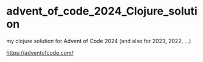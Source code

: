 # advent_of_code_2024_Clojure_solution
my clojure solution for Advent of Code 2024
(and also for 2023, 2022, ...)


https://adventofcode.com/
